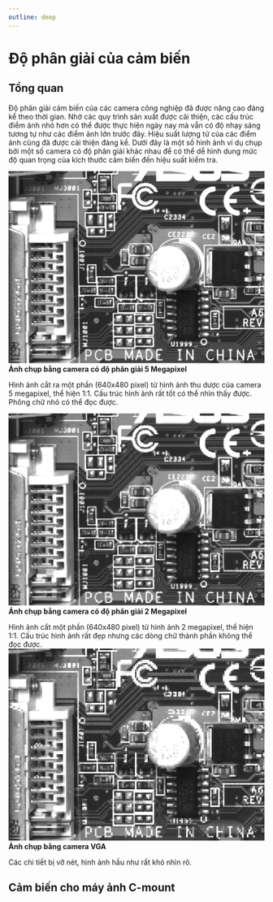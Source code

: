 ```yaml
---
outline: deep
---
```


# Độ phân giải của cảm biến

## Tổng quan

Độ phân giải cảm biến của các camera công nghiệp đã được nâng cao đáng kể theo thời gian. Nhờ các quy trình sản xuất được cải thiện, các cấu trúc điểm ảnh nhỏ hơn có thể được thực hiện ngày nay mà vẫn có độ nhạy sáng tương tự như các điểm ảnh lớn trước đây. Hiệu suất lượng tử của các điểm ảnh cũng đã được cải thiện đáng kể. Dưới đây là một số hình ảnh ví dụ chụp bởi một số camera có độ phân giải khác nhau để có thể dễ hình dung mức độ quan trọng của kích thước cảm biến đến hiệu suất kiểm tra.

![folder component after](./images/Aufloesung_5Megapixel.jpg "Ảnh chụp bằng camera có độ phân giải 5 Megapixel")
**Ảnh chụp bằng camera có độ phân giải 5 Megapixel** 

  Hình ảnh cắt ra một phần (640x480 pixel) từ hình ảnh thu dược của camera 5 megapixel, thể hiện 1:1. Cấu trúc hình ảnh rất tốt có thể nhìn thấy được. Phông chữ nhỏ có thể đọc được.

![folder component after](./images/Aufloesung_2Megapixel.jpg "Ảnh chụp bằng camera có độ phân giải 2 Megapixel")
**Ảnh chụp bằng camera có độ phân giải 2 Megapixel**

Hình ảnh cắt một phần (640x480 pixel) từ hình ảnh 2 megapixel, thể hiện 1:1. Cấu trúc hình ảnh rất đẹp nhưng các dòng chữ thành phần không thể đọc được.
![folder component after](./images/Aufloesung_VGA.jpg "Ảnh chụp bằng camera VGA")
**Ảnh chụp bằng camera VGA**

Các chi tiết bị vỡ nét, hình ảnh hầu như rất khó nhìn rõ.

## Cảm biến cho máy ảnh C-mount
